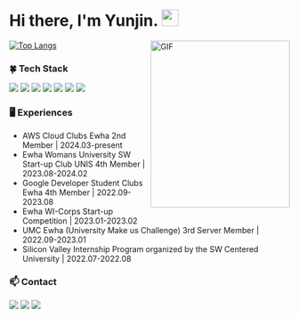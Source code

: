 # Hi there, I'm Yunjin. <img width="30px" src="https://media.tenor.com/images/3b388fe03da271d2674faf85eb7c3fcd/tenor.gif" />

<img align="right" alt="GIF" height="300px" width="250px" src="https://github.com/user-attachments/assets/e8fa1627-be38-4bed-9771-8dc2a45d88b0" />

[![Top Langs](https://github-readme-stats.vercel.app/api/top-langs/?username=yunjin-21&hide=javascript,html&langs_count=3)](https://github.com/yunjin-21)

### :four_leaf_clover: Tech Stack  
<p>
  <img src="https://img.shields.io/badge/Java-007396?style=flat&logo=Java&logoColor=white"/>
  <img src="https://img.shields.io/badge/Spring-6DB33F?style=flat&logo=Spring&logoColor=white"/>
  <img src="https://img.shields.io/badge/Spring%20Boot-6DB33F?style=flat&logo=Spring%20Boot&logoColor=white"/>
  <img src="https://img.shields.io/badge/MySQL-4479A1?style=flat&logo=MySQL&logoColor=white"/>
  <img src="https://img.shields.io/badge/Amazon%20EC2-FF9900?style=flat&logo=Amazon%20EC2&logoColor=white"/>
  <img src="https://img.shields.io/badge/Amazon%20RDS-527FFF?style=flat&logo=Amazon%20RDS&logoColor=white"/>
  <img src="https://img.shields.io/badge/Amazon%20S3-569A31?style=flat&logo=Amazon%20S3&logoColor=white"/>
</p>


### 🖥️ Experiences
- AWS Cloud Clubs Ewha 2nd Member | 2024.03-present
- Ewha Womans University SW Start-up Club UNIS 4th Member | 2023.08-2024.02
- Google Developer Student Clubs Ewha 4th Member | 2022.09-2023.08
- Ewha WI-Corps Start-up Competition | 2023.01-2023.02
- UMC Ewha (University Make us Challenge) 3rd Server Member | 2022.09-2023.01
- Silicon Valley Internship Program organized by the SW Centered University | 2022.07-2022.08

### 📫 Contact 
<p>
<a href="mailto:yuncom21@ewhain.net"><img src="https://img.shields.io/badge/Gmail-D14836?style=flat-square&logo=Gmail&logoColor=white"/></a>
<a href="https://jini-magiclamp.tistory.com"><img src="https://img.shields.io/badge/Tistory-FF5E00?style=flat-square&logo=Tistory&logoColor=white"/></a>
<a href="https://www.linkedin.com/in/%EC%9D%B4%EC%9C%A4%EC%A7%84-%EC%97%98%ED%85%8D%EA%B3%B5%EA%B3%BC%EB%8C%80%ED%95%99-%EC%86%8C%ED%94%84%ED%8A%B8%EC%9B%A8%EC%96%B4%ED%95%99%EB%B6%80-76348725b/"><img src="https://img.shields.io/badge/-LinkedIn-blue?style=flat-square&logo=Linkedin&logoColor=white)"/></a>
</p>



<!--
**yunjin-21/yunjin-21** is a ✨ _special_ ✨ repository because its `README.md` (this file) appears on your GitHub profile.
🚀🚀
Here are some ideas to get you started:

- 🔭 I’m currently working on ...
- 🌱 I’m currently learning ...
- 👯 I’m looking to collaborate on ...
- 🤔 I’m looking for help with ...
- 💬 Ask me about ...
- 📫 How to reach me: ...
- 😄 Pronouns: ...
- ⚡ Fun fact: ...## I'm majoring in computer science at Ewha Womans University.
-->
